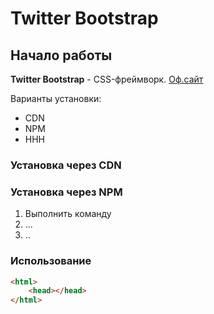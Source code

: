 # Twitter Bootstrap

## Начало работы
**Twitter Bootstrap** - CSS-фреймворк. [Оф.сайт](https://getbootstrap.com)

Варианты установки:
* CDN
* NPM
* HHH
### Установка через CDN

### Установка через NPM
1. Выполнить команду
1. ...
1. ..

### Использование
```html
<html>
    <head></head>
</html>
```